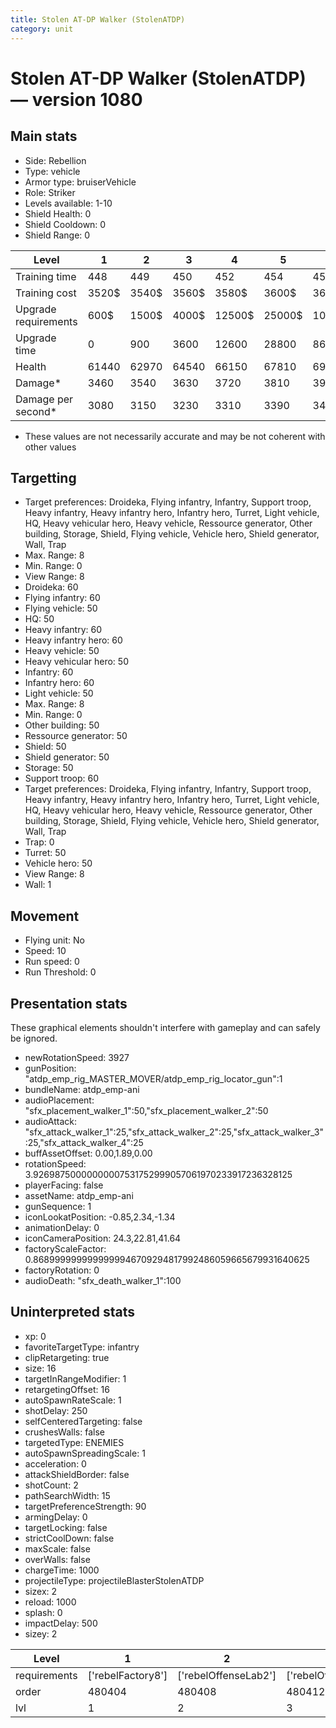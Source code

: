 ```yaml
---
title: Stolen AT-DP Walker (StolenATDP)
category: unit
---
```


# Stolen AT-DP Walker (StolenATDP) — version 1080

## Main stats

  * Side: Rebellion
  * Type: vehicle
  * Armor type: bruiserVehicle
  * Role: Striker
  * Levels available: 1-10
  * Shield Health: 0
  * Shield Cooldown: 0
  * Shield Range: 0

|Level               |1    |2    |3    |4     |5     |6      |7      |8      |9       |10      |
|--------------------|-----|-----|-----|------|------|-------|-------|-------|--------|--------|
|Training time       |448  |449  |450  |452   |454   |456    |458    |460    |464     |480     |
|Training cost       |3520$|3540$|3560$|3580$ |3600$ |3620$  |3640$  |3660$  |3696$   |4048$   |
|Upgrade requirements|600$ |1500$|4000$|12500$|25000$|100000$|160000$|320000$|1000000$|1750000$|
|Upgrade time        |0    |900  |3600 |12600 |28800 |86400  |172800 |302400 |432000  |691200  |
|Health              |61440|62970|64540|66150 |67810 |69510  |71260  |73060  |74900   |76800   |
|Damage*             |3460 |3540 |3630 |3720  |3810  |3910   |4010   |4110   |4210    |4320    |
|Damage per second*  |3080 |3150 |3230 |3310  |3390  |3480   |3560   |3650   |3740    |3840    |

* These values are not necessarily accurate and may be not coherent with other values

## Targetting

  * Target preferences: Droideka, Flying infantry, Infantry, Support troop, Heavy infantry, Heavy infantry hero, Infantry hero, Turret, Light vehicle, HQ, Heavy vehicular hero, Heavy vehicle, Ressource generator, Other building, Storage, Shield, Flying vehicle, Vehicle hero, Shield generator, Wall, Trap
  * Max. Range: 8
  * Min. Range: 0
  * View Range: 8
  * Droideka: 60
  * Flying infantry: 60
  * Flying vehicle: 50
  * HQ: 50
  * Heavy infantry: 60
  * Heavy infantry hero: 60
  * Heavy vehicle: 50
  * Heavy vehicular hero: 50
  * Infantry: 60
  * Infantry hero: 60
  * Light vehicle: 50
  * Max. Range: 8
  * Min. Range: 0
  * Other building: 50
  * Ressource generator: 50
  * Shield: 50
  * Shield generator: 50
  * Storage: 50
  * Support troop: 60
  * Target preferences: Droideka, Flying infantry, Infantry, Support troop, Heavy infantry, Heavy infantry hero, Infantry hero, Turret, Light vehicle, HQ, Heavy vehicular hero, Heavy vehicle, Ressource generator, Other building, Storage, Shield, Flying vehicle, Vehicle hero, Shield generator, Wall, Trap
  * Trap: 0
  * Turret: 50
  * Vehicle hero: 50
  * View Range: 8
  * Wall: 1

## Movement

  * Flying unit: No
  * Speed: 10
  * Run speed: 0
  * Run Threshold: 0

## Presentation stats

These graphical elements shouldn't interfere with gameplay and can safely be ignored.

  * newRotationSpeed: 3927
  * gunPosition: "atdp_emp_rig_MASTER_MOVER/atdp_emp_rig_locator_gun":1
  * bundleName: atdp_emp-ani
  * audioPlacement: "sfx_placement_walker_1":50,"sfx_placement_walker_2":50
  * audioAttack: "sfx_attack_walker_1":25,"sfx_attack_walker_2":25,"sfx_attack_walker_3":25,"sfx_attack_walker_4":25
  * buffAssetOffset: 0.00,1.89,0.00
  * rotationSpeed: 3.92698750000000007531752999057061970233917236328125
  * playerFacing: false
  * assetName: atdp_emp-ani
  * gunSequence: 1
  * iconLookatPosition: -0.85,2.34,-1.34
  * animationDelay: 0
  * iconCameraPosition: 24.3,22.81,41.64
  * factoryScaleFactor: 0.8689999999999999946709294817992486059665679931640625
  * factoryRotation: 0
  * audioDeath: "sfx_death_walker_1":100

## Uninterpreted stats

  * xp: 0
  * favoriteTargetType: infantry
  * clipRetargeting: true
  * size: 16
  * targetInRangeModifier: 1
  * retargetingOffset: 16
  * autoSpawnRateScale: 1
  * shotDelay: 250
  * selfCenteredTargeting: false
  * crushesWalls: false
  * targetedType: ENEMIES
  * autoSpawnSpreadingScale: 1
  * acceleration: 0
  * attackShieldBorder: false
  * shotCount: 2
  * pathSearchWidth: 15
  * targetPreferenceStrength: 90
  * armingDelay: 0
  * targetLocking: false
  * strictCoolDown: false
  * maxScale: false
  * overWalls: false
  * chargeTime: 1000
  * projectileType: projectileBlasterStolenATDP
  * sizex: 2
  * reload: 1000
  * splash: 0
  * impactDelay: 500
  * sizey: 2

|Level       |1                |2                   |3                   |4                   |5                   |6                   |7                   |8                   |9                   |10                   |
|------------|-----------------|--------------------|--------------------|--------------------|--------------------|--------------------|--------------------|--------------------|--------------------|---------------------|
|requirements|['rebelFactory8']|['rebelOffenseLab2']|['rebelOffenseLab3']|['rebelOffenseLab4']|['rebelOffenseLab5']|['rebelOffenseLab6']|['rebelOffenseLab7']|['rebelOffenseLab8']|['rebelOffenseLab9']|['rebelOffenseLab10']|
|order       |480404           |480408              |480412              |480416              |480420              |480424              |480428              |480432              |480436              |480440               |
|lvl         |1                |2                   |3                   |4                   |5                   |6                   |7                   |8                   |9                   |10                   |

